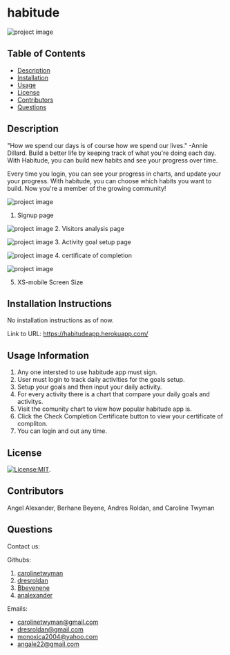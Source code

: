 
  
# habitude

![project image](./imgs/habit1.png)

## Table of Contents
* [Description](#description)
* [Installation](#installation-instructions)
* [Usage](#Usage-Information)
* [License](#license)
* [Contributors](#Contributors)
* [Questions](#questions)



## Description
"How we spend our days is of course how we spend our lives." -Annie Dillard. Build a better life by keeping track of what you're doing each day. With Habitude, you can build new habits and see your progress over time. 

Every time you login, you can see your progress in charts, and update your your progress. With habitude, you can choose which habits you want to build. Now you're a member of the growing community!

![project image](./imgs/habit1.png)
1. Signup page

![project image](./imgs/habit2.png)
2. Visitors analysis page

![project image](./imgs/habit4.png)
3. Activity goal setup page

![project image](./imgs/habit5.png)
4. certificate of completion

![project image](./imgs/XS-mobile.png)

5. XS-mobile Screen Size

 

## Installation Instructions
No installation instructions as of now.

Link to URL: https://habitudeapp.herokuapp.com/
## Usage Information
1. Any one intersted to use habitude app must sign. 
2. User must login to track daily activities for the goals setup.
3. Setup your goals and then input your daily activity.
4. For every activity there is a chart that compare your daily goals and activitys.
5. Visit the comunity chart to view how popular habitude app is.
6. Click the Check Completion Certificate button to view your certificate of compliton.
7. You can login and out any time.

## License
[![License:MIT](https://img.shields.io/badge/License-ISC-yellow.svg)](https://opensource.org/licenses/ISC).


## Contributors
Angel Alexander, Berhane Beyene, Andres Roldan, and Caroline Twyman

## Questions
Contact us:

Githubs: 
1. [carolinetwyman](https://github.com/carolinetwyman)
2. [dresroldan](https://github.com/dresroldan)
3. [Bbeyenene](https://github.com/Bbeyenene)
4. [analexander](https://github.com/analexander)

Emails: 
* [carolinetwyman@gmail.com](carolinetwyman@gmail.com)
* [dresroldan@gmail.com](dresroldan@gmail.com)
* [monoxica2004@yahoo.com](monoxica2004@yahoo.com) 
* [angale22@gmail.com](angale22@gmail.com)

